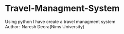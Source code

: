 # Travel-Managment-System
Using python I have create a travel managment system
<br>
Author:-Naresh Deora(Nims University)
